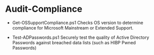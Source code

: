# Audit-Compliance

 * Get-OSSupportCompliance.ps1 
      Checks OS version to determine compliance for Microsoft Mainstream or Extended Support.
     
 * Test-ADPasswords.ps1 
      Securely test the quality of Active Directory Passwords against breached data lists (such as HIBP Pwned Passwords)
